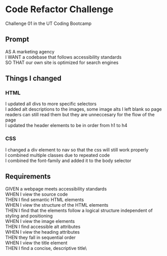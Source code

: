 # Code Refactor Challenge

Challenge 01 in the UT Coding Bootcamp

## Prompt

AS A marketing agency\
I WANT a codebase that follows accessibility standards\
SO THAT our own site is optimized for search engines

## Things I changed

### HTML
I updated all divs to more specific selectors\
I added alt descriptions to the images, some image alts I left blank so page readers can still read them but they are unneccesary for the flow of the page\
I updated the header elements to be in order from h1 to h4

### CSS
I changed a div element to nav so that the css will still work properly\
I combined multiple classes due to repeated code\
I combined the font-family and added it to the body selector

## Requirements

GIVEN a webpage meets accessibility standards\
WHEN I view the source code\
THEN I find semantic HTML elements\
WHEN I view the structure of the HTML elements\
THEN I find that the elements follow a logical structure independent of styling and positioning\
WHEN I view the image elements\
THEN I find accessible alt attributes\
WHEN I view the heading attributes\
THEN they fall in sequential order\
WHEN I view the title element\
THEN I find a concise, descriptive title\

